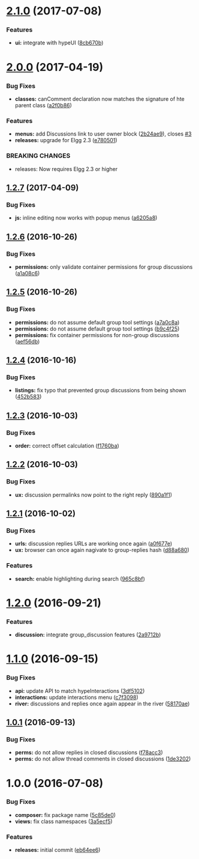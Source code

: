 <a name="2.1.0"></a>
# [2.1.0](https://github.com/hypeJunction/hypeDiscussions/compare/2.0.0...v2.1.0) (2017-07-08)


### Features

* **ui:** integrate with hypeUI ([8cb670b](https://github.com/hypeJunction/hypeDiscussions/commit/8cb670b))



<a name="2.0.0"></a>
# [2.0.0](https://github.com/hypeJunction/hypeDiscussions/compare/1.2.7...v2.0.0) (2017-04-19)


### Bug Fixes

* **classes:** canComment declaration now matches the signature of hte parent class ([a2f0b86](https://github.com/hypeJunction/hypeDiscussions/commit/a2f0b86))

### Features

* **menus:** add Discussions link to user owner block ([2b24ae9](https://github.com/hypeJunction/hypeDiscussions/commit/2b24ae9)), closes [#3](https://github.com/hypeJunction/hypeDiscussions/issues/3)
* **releases:** upgrade for Elgg 2.3 ([e780501](https://github.com/hypeJunction/hypeDiscussions/commit/e780501))


### BREAKING CHANGES

* releases: Now requires Elgg 2.3 or higher



<a name="1.2.7"></a>
## [1.2.7](https://github.com/hypeJunction/hypeDiscussions/compare/1.2.6...v1.2.7) (2017-04-09)


### Bug Fixes

* **js:** inline editing now works with popup menus ([a6205a8](https://github.com/hypeJunction/hypeDiscussions/commit/a6205a8))



<a name="1.2.6"></a>
## [1.2.6](https://github.com/hypeJunction/hypeDiscussions/compare/1.2.5...v1.2.6) (2016-10-26)


### Bug Fixes

* **permissions:** only validate container permissions for group discussions ([a1a08c6](https://github.com/hypeJunction/hypeDiscussions/commit/a1a08c6))



<a name="1.2.5"></a>
## [1.2.5](https://github.com/hypeJunction/hypeDiscussions/compare/1.2.4...v1.2.5) (2016-10-26)


### Bug Fixes

* **permissions:** do not assume default group tool settings ([a7a0c8a](https://github.com/hypeJunction/hypeDiscussions/commit/a7a0c8a))
* **permissions:** do not assume default group tool settings ([b9c4f25](https://github.com/hypeJunction/hypeDiscussions/commit/b9c4f25))
* **permissions:** fix container permissions for non-group discussions ([aef56db](https://github.com/hypeJunction/hypeDiscussions/commit/aef56db))



<a name="1.2.4"></a>
## [1.2.4](https://github.com/hypeJunction/hypeDiscussions/compare/1.2.3...v1.2.4) (2016-10-16)


### Bug Fixes

* **listings:** fix typo that prevented group discussions from being shown ([452b583](https://github.com/hypeJunction/hypeDiscussions/commit/452b583))



<a name="1.2.3"></a>
## [1.2.3](https://github.com/hypeJunction/hypeDiscussions/compare/1.2.2...v1.2.3) (2016-10-03)


### Bug Fixes

* **order:** correct offset calculation ([f1760ba](https://github.com/hypeJunction/hypeDiscussions/commit/f1760ba))



<a name="1.2.2"></a>
## [1.2.2](https://github.com/hypeJunction/hypeDiscussions/compare/1.2.1...v1.2.2) (2016-10-03)


### Bug Fixes

* **ux:** discussion permalinks now point to the right reply ([890a1f1](https://github.com/hypeJunction/hypeDiscussions/commit/890a1f1))



<a name="1.2.1"></a>
## [1.2.1](https://github.com/hypeJunction/hypeDiscussions/compare/1.2.0...v1.2.1) (2016-10-02)


### Bug Fixes

* **urls:** discussion replies URLs are working once again ([a0f677e](https://github.com/hypeJunction/hypeDiscussions/commit/a0f677e))
* **ux:** browser can once again nagivate to group-replies hash ([d88a680](https://github.com/hypeJunction/hypeDiscussions/commit/d88a680))

### Features

* **search:** enable highlighting during search ([965c8bf](https://github.com/hypeJunction/hypeDiscussions/commit/965c8bf))



<a name="1.2.0"></a>
# [1.2.0](https://github.com/hypeJunction/hypeDiscussions/compare/1.1.0...v1.2.0) (2016-09-21)


### Features

* **discussion:** integrate group_discussion features ([2a9712b](https://github.com/hypeJunction/hypeDiscussions/commit/2a9712b))



<a name="1.1.0"></a>
# [1.1.0](https://github.com/hypeJunction/hypeDiscussions/compare/1.0.1...v1.1.0) (2016-09-15)


### Bug Fixes

* **api:** update API to match hypeInteractions ([3df5102](https://github.com/hypeJunction/hypeDiscussions/commit/3df5102))
* **interactions:** update interactions menu ([c7f3098](https://github.com/hypeJunction/hypeDiscussions/commit/c7f3098))
* **river:** discussions and replies once again appear in the river ([58170ae](https://github.com/hypeJunction/hypeDiscussions/commit/58170ae))



<a name="1.0.1"></a>
## [1.0.1](https://github.com/hypeJunction/hypeDiscussions/compare/1.0.0...v1.0.1) (2016-09-13)


### Bug Fixes

* **perms:** do not allow replies in closed discussions ([f78acc3](https://github.com/hypeJunction/hypeDiscussions/commit/f78acc3))
* **perms:** do not allow thread comments in closed discussions ([1de3202](https://github.com/hypeJunction/hypeDiscussions/commit/1de3202))



<a name="1.0.0"></a>
# 1.0.0 (2016-07-08)


### Bug Fixes

* **composer:** fix package name ([5c85de0](https://github.com/hypeJunction/hypeDiscussions/commit/5c85de0))
* **views:** fix class namespaces ([3a5ecf5](https://github.com/hypeJunction/hypeDiscussions/commit/3a5ecf5))

### Features

* **releases:** initial commit ([eb64ee6](https://github.com/hypeJunction/hypeDiscussions/commit/eb64ee6))



